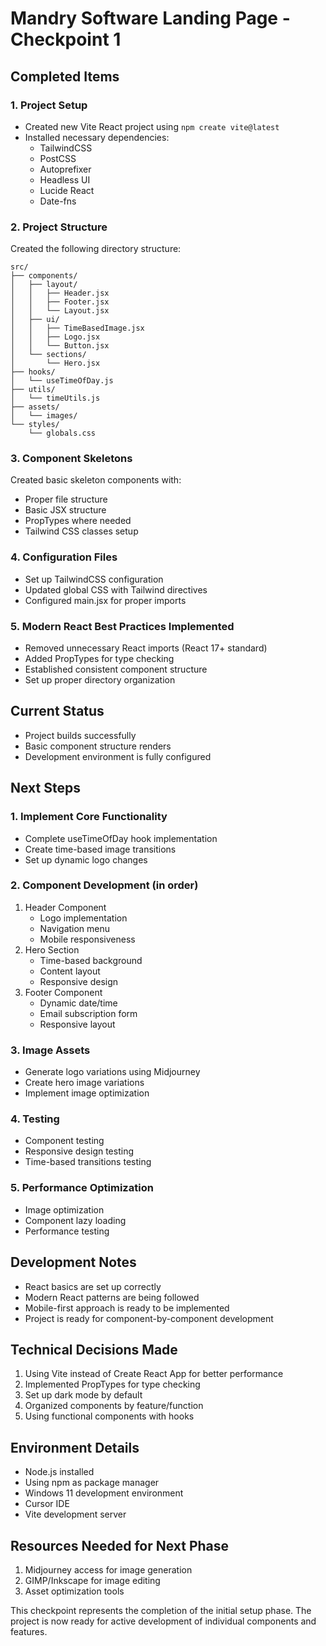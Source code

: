 # Mandry Software Landing Page - Checkpoint 1

## Completed Items

### 1. Project Setup
- Created new Vite React project using `npm create vite@latest`
- Installed necessary dependencies:
  - TailwindCSS
  - PostCSS
  - Autoprefixer
  - Headless UI
  - Lucide React
  - Date-fns

### 2. Project Structure
Created the following directory structure:
```
src/
├── components/
│   ├── layout/
│   │   ├── Header.jsx
│   │   ├── Footer.jsx
│   │   └── Layout.jsx
│   ├── ui/
│   │   ├── TimeBasedImage.jsx
│   │   ├── Logo.jsx
│   │   └── Button.jsx
│   └── sections/
│       └── Hero.jsx
├── hooks/
│   └── useTimeOfDay.js
├── utils/
│   └── timeUtils.js
├── assets/
│   └── images/
└── styles/
    └── globals.css
```

### 3. Component Skeletons
Created basic skeleton components with:
- Proper file structure
- Basic JSX structure
- PropTypes where needed
- Tailwind CSS classes setup

### 4. Configuration Files
- Set up TailwindCSS configuration
- Updated global CSS with Tailwind directives
- Configured main.jsx for proper imports

### 5. Modern React Best Practices Implemented
- Removed unnecessary React imports (React 17+ standard)
- Added PropTypes for type checking
- Established consistent component structure
- Set up proper directory organization

## Current Status
- Project builds successfully
- Basic component structure renders
- Development environment is fully configured

## Next Steps

### 1. Implement Core Functionality
- Complete useTimeOfDay hook implementation
- Create time-based image transitions
- Set up dynamic logo changes

### 2. Component Development (in order)
1. Header Component
   - Logo implementation
   - Navigation menu
   - Mobile responsiveness
2. Hero Section
   - Time-based background
   - Content layout
   - Responsive design
3. Footer Component
   - Dynamic date/time
   - Email subscription form
   - Responsive layout

### 3. Image Assets
- Generate logo variations using Midjourney
- Create hero image variations
- Implement image optimization

### 4. Testing
- Component testing
- Responsive design testing
- Time-based transitions testing

### 5. Performance Optimization
- Image optimization
- Component lazy loading
- Performance testing

## Development Notes
- React basics are set up correctly
- Modern React patterns are being followed
- Mobile-first approach is ready to be implemented
- Project is ready for component-by-component development

## Technical Decisions Made
1. Using Vite instead of Create React App for better performance
2. Implemented PropTypes for type checking
3. Set up dark mode by default
4. Organized components by feature/function
5. Using functional components with hooks

## Environment Details
- Node.js installed
- Using npm as package manager
- Windows 11 development environment
- Cursor IDE
- Vite development server

## Resources Needed for Next Phase
1. Midjourney access for image generation
2. GIMP/Inkscape for image editing
3. Asset optimization tools

This checkpoint represents the completion of the initial setup phase. The project is now ready for active development of individual components and features.